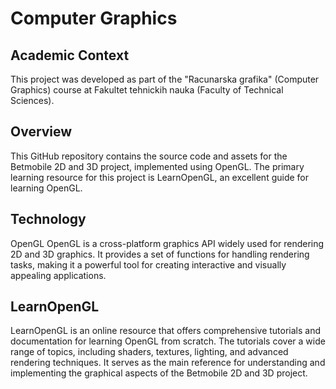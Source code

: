 # Computer Graphics

## Academic Context
This project was developed as part of the "Racunarska grafika" (Computer Graphics) course at Fakultet tehnickih nauka (Faculty of Technical Sciences).

## Overview
This GitHub repository contains the source code and assets for the Betmobile 2D and 3D project, implemented using OpenGL. The primary learning resource for this project is LearnOpenGL, an excellent guide for learning OpenGL.

## Technology
OpenGL
OpenGL is a cross-platform graphics API widely used for rendering 2D and 3D graphics. It provides a set of functions for handling rendering tasks, making it a powerful tool for creating interactive and visually appealing applications.

## LearnOpenGL
LearnOpenGL is an online resource that offers comprehensive tutorials and documentation for learning OpenGL from scratch. The tutorials cover a wide range of topics, including shaders, textures, lighting, and advanced rendering techniques. It serves as the main reference for understanding and implementing the graphical aspects of the Betmobile 2D and 3D project.